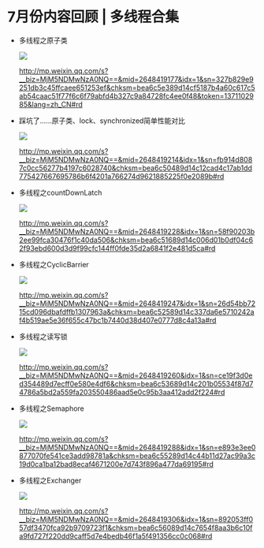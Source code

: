 # 7月份内容回顾 | 多线程合集

- 多线程之原子类

  ![](https://syske-pic-bed.oss-cn-hangzhou.aliyuncs.com/imgs/face-img-69f899777f204c2c903d64da02aeb0d0.jpg)

  http://mp.weixin.qq.com/s?__biz=MjM5NDMwNzA0NQ==&mid=2648419177&idx=1&sn=327b829e9251db3c45ffcaee651253ef&chksm=bea6c5e389d14cf5187b4a60c617c5ab54caac51f77f6c6f79abfd4b327c9a84728fc4ee0f48&token=1371102985&lang=zh_CN#rd

- 踩坑了……原子类、lock、synchronized简单性能对比

  ![](https://syske-pic-bed.oss-cn-hangzhou.aliyuncs.com/imgs/face-img-891e4a6c923f4350974dd5ba65e3915d.jpg)

  http://mp.weixin.qq.com/s?__biz=MjM5NDMwNzA0NQ==&mid=2648419214&idx=1&sn=fb914d8087c0cc56277b4197c6028740&chksm=bea6c50489d14c12cad4c17ab1dd775427667695786b6f4201a766274d9621885225f0e2089b#rd

- 多线程之countDownLatch

  ![](https://syske-pic-bed.oss-cn-hangzhou.aliyuncs.com/imgs/face-img-5496e61785fd42278748e947965e50df.jpg)

  http://mp.weixin.qq.com/s?__biz=MjM5NDMwNzA0NQ==&mid=2648419228&idx=1&sn=58f90203b2ee99fca30476f1c40da506&chksm=bea6c51689d14c006d01b0df04c62f93ebd600d3d9f99cfc144ff0fde35d2a6841f2e481d5ca#rd

- 多线程之CyclicBarrier

  ![](https://syske-pic-bed.oss-cn-hangzhou.aliyuncs.com/imgs/face-img-cde556f8d130490a9efb75878ec72595.jpg)

  http://mp.weixin.qq.com/s?__biz=MjM5NDMwNzA0NQ==&mid=2648419247&idx=1&sn=26d54bb7215cd096dbafdffb1307963a&chksm=bea6c52589d14c337da6e5710242af4b519ae5e36f655c47bc1b7440d38d407e0777d8c4a13a#rd

- 多线程之读写锁

  ![](https://syske-pic-bed.oss-cn-hangzhou.aliyuncs.com/imgs/face-img-520bc67435044ffe9b2c8ff827d59ff4.jpg)

  http://mp.weixin.qq.com/s?__biz=MjM5NDMwNzA0NQ==&mid=2648419260&idx=1&sn=ce19f3d0ed354489d7ecff0e580e4df6&chksm=bea6c53689d14c201b05534f87d74786a5bd2a559fa203550486aad5e0c95b3aa412add2f224#rd

- 多线程之Semaphore

  ![](https://syske-pic-bed.oss-cn-hangzhou.aliyuncs.com/imgs/face-img-166e61adfba74dc38ed44a6617240af8.jpg)

  http://mp.weixin.qq.com/s?__biz=MjM5NDMwNzA0NQ==&mid=2648419288&idx=1&sn=e893e3ee0877070fe541ce3add98781a&chksm=bea6c55289d14c44b11d27ac99a3c19d0ca1ba12bad8ecaf4671200e7d743f896a477da69195#rd

- 多线程之Exchanger

  ![](https://syske-pic-bed.oss-cn-hangzhou.aliyuncs.com/imgs/face-img-c6615107f54543fdbe79124c124d4003.jpg)

  http://mp.weixin.qq.com/s?__biz=MjM5NDMwNzA0NQ==&mid=2648419306&idx=1&sn=892053ff057df3470fca92b9709723f1&chksm=bea6c56089d14c7654f8aa3b6c10fa9fd727f220dd9caff5d7e4bedb46f1a5f491356cc0c068#rd

